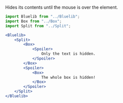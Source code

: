 Hides its contents until the mouse is over the element.

```jsx
import Bluelib from "../Bluelib";
import Box from "../Box";
import Split from "../Split";

<Bluelib>
    <Split>
        <Box>
            <Spoiler>
                Only the text is hidden.
            </Spoiler>
        </Box>
        <Spoiler>
            <Box>
                The whole box is hidden!
            </Box>
        </Spoiler>
    </Split>
</Bluelib>
```
